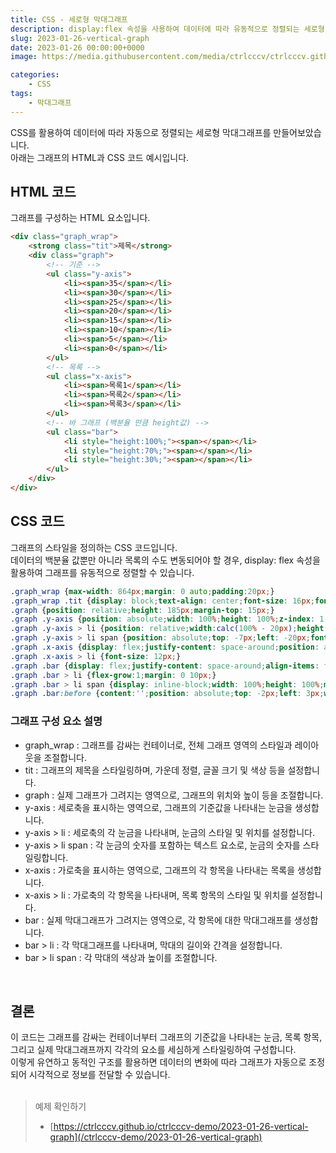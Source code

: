 ```yaml
---
title: CSS - 세로형 막대그래프
description: display:flex 속성을 사용하여 데이터에 따라 유동적으로 정렬되는 세로형 막대그래프 CSS 코드 예제입니다.
slug: 2023-01-26-vertical-graph
date: 2023-01-26 00:00:00+0000
image: https://media.githubusercontent.com/media/ctrlcccv/ctrlcccv.github.io/master/assets/img/post/vertical-graph.webp

categories:
    - CSS
tags:
    - 막대그래프
---
```

CSS를 활용하여 데이터에 따라 자동으로 정렬되는 세로형 막대그래프를 만들어보았습니다.  
아래는 그래프의 HTML과 CSS 코드 예시입니다.

## HTML 코드

그래프를 구성하는 HTML 요소입니다.

```html
<div class="graph_wrap">
    <strong class="tit">제목</strong>
    <div class="graph">
        <!-- 기준 -->
        <ul class="y-axis">
            <li><span>35</span></li>
            <li><span>30</span></li>
            <li><span>25</span></li>
            <li><span>20</span></li>
            <li><span>15</span></li>
            <li><span>10</span></li>
            <li><span>5</span></li>
            <li><span>0</span></li>
        </ul>
        <!-- 목록 -->
        <ul class="x-axis">
            <li><span>목록1</span></li>
            <li><span>목록2</span></li>
            <li><span>목록3</span></li>
        </ul>
        <!-- 바 그래프 (백분율 만큼 height값) -->
        <ul class="bar">
            <li style="height:100%;"><span></span></li>
            <li style="height:70%;"><span></span></li>
            <li style="height:30%;"><span></span></li>
        </ul>
    </div>
</div>
```

## CSS 코드

그래프의 스타일을 정의하는 CSS 코드입니다.  
데이터의 백분율 값뿐만 아니라 목록의 수도 변동되어야 할 경우, display: flex 속성을 활용하여 그래프를 유동적으로 정렬할 수 있습니다.

```css
.graph_wrap {max-width: 864px;margin: 0 auto;padding:20px;}
.graph_wrap .tit {display: block;text-align: center;font-size: 16px;font-weight: 500;color: #333333;}
.graph {position: relative;height: 185px;margin-top: 15px;}
.graph .y-axis {position: absolute;width: 100%;height: 100%;z-index: 1;}
.graph .y-axis > li {position: relative;width:calc(100% - 20px);height: calc(100% / 8);margin-left: 20px;border-top: 1px solid #8c8c8c;text-align: left;}
.graph .y-axis > li span {position: absolute;top: -7px;left: -20px;font-size: 12px;line-height: 1;}
.graph .x-axis {display: flex;justify-content: space-around;position: absolute;bottom: -8px;left: 20px;width: calc(100% - 20px);text-align: center;z-index: 2;}
.graph .x-axis > li {font-size: 12px;}
.graph .bar {display: flex;justify-content: space-around;align-items: flex-end;position: absolute;bottom: 16px;left: 20px;width: calc(100% - 20px);height: calc(100% - 16px);text-align: center;z-index: 3;}
.graph .bar > li {flex-grow:1;margin: 0 10px;}
.graph .bar > li span {display: inline-block;width: 100%;height: 100%;max-width: 80px;background: #8ab4f8;}
.graph .bar:before {content:'';position: absolute;top: -2px;left: 3px;width: 1px;height: calc(100% + 4px);background: #8c8c8c;}
```

### 그래프 구성 요소 설명

* graph_wrap : 그래프를 감싸는 컨테이너로, 전체 그래프 영역의 스타일과 레이아웃을 조절합니다.
* tit : 그래프의 제목을 스타일링하며, 가운데 정렬, 글꼴 크기 및 색상 등을 설정합니다.
* graph : 실제 그래프가 그려지는 영역으로, 그래프의 위치와 높이 등을 조절합니다.
* y-axis : 세로축을 표시하는 영역으로, 그래프의 기준값을 나타내는 눈금을 생성합니다.
* y-axis > li : 세로축의 각 눈금을 나타내며, 눈금의 스타일 및 위치를 설정합니다.
* y-axis > li span : 각 눈금의 숫자를 포함하는 텍스트 요소로, 눈금의 숫자를 스타일링합니다.
* x-axis : 가로축을 표시하는 영역으로, 그래프의 각 항목을 나타내는 목록을 생성합니다.
* x-axis > li : 가로축의 각 항목을 나타내며, 목록 항목의 스타일 및 위치를 설정합니다.
* bar : 실제 막대그래프가 그려지는 영역으로, 각 항목에 대한 막대그래프를 생성합니다.
* bar > li : 각 막대그래프를 나타내며, 막대의 길이와 간격을 설정합니다.
* bar > li span : 각 막대의 색상과 높이를 조절합니다.

<br>

<script async src="https://pagead2.googlesyndication.com/pagead/js/adsbygoogle.js?client=ca-pub-8535540836842352" crossorigin="anonymous"></script>
<ins class="adsbygoogle"
     style="display:block; text-align:center;"
     data-ad-layout="in-article"
     data-ad-format="fluid"
     data-ad-client="ca-pub-8535540836842352"
     data-ad-slot="2974559225"></ins>
<script>
     (adsbygoogle = window.adsbygoogle || []).push({});
</script>

## 결론

이 코드는 그래프를 감싸는 컨테이너부터 그래프의 기준값을 나타내는 눈금, 목록 항목, 그리고 실제 막대그래프까지 각각의 요소를 세심하게 스타일링하여 구성합니다.   
이렇게 유연하고 동적인 구조를 활용하면 데이터의 변화에 따라 그래프가 자동으로 조정되어 시각적으로 정보를 전달할 수 있습니다.  
<br>

> 예제 확인하기 
> * [https://ctrlcccv.github.io/ctrlcccv-demo/2023-01-26-vertical-graph](/ctrlcccv-demo/2023-01-26-vertical-graph)  

